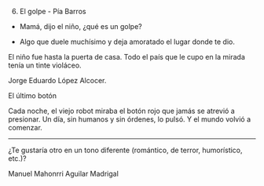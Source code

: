 6. El golpe - Pía Barros
- Mamá, dijo el niño, ¿qué es un golpe?

- Algo que duele muchísimo y deja amoratado el lugar donde te dio.

El niño fue hasta la puerta de casa. Todo el país que le cupo en la mirada tenía un tinte violáceo.

Jorge Eduardo López Alcocer.



El último botón

Cada noche, el viejo robot miraba el botón rojo que jamás se atrevió a presionar. Un día, sin humanos y sin órdenes, lo pulsó.
Y el mundo volvió a comenzar.

---

¿Te gustaría otro en un tono diferente (romántico, de terror, humorístico, etc.)?

Manuel Mahonrri Aguilar Madrigal
